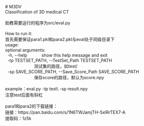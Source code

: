 <div># M3DV</div><div>Classification of 3D medical CT</div><div><br></div><div>助教需要运行的程序为src/eval.py</div><div><br></div><div>How to run it:</div><div>首先需要保证para1.pkl和para2.pkl与eval处于同级目录下</div><div>usage:</div><div>optional arguments:</div><div>&nbsp; -h, --help &nbsp; &nbsp; &nbsp; &nbsp; &nbsp; &nbsp;show this help message and exit</div><div>&nbsp; -tp TESTSET_PATH, --TestSet_Path TESTSET_PATH</div><div>&nbsp; &nbsp; &nbsp; &nbsp; &nbsp; &nbsp; &nbsp; &nbsp; &nbsp; &nbsp; &nbsp; &nbsp; 测试集的路径，如test/</div><div>&nbsp; -sp SAVE_SCORE_PATH, --Save_Score_Path SAVE_SCORE_PATH</div><div>&nbsp; &nbsp; &nbsp; &nbsp; &nbsp; &nbsp; &nbsp; &nbsp; &nbsp; &nbsp; &nbsp; &nbsp; 保存score的路径，默认为score.npy</div><div><br></div><div>example：eval.py -tp test\ -sp result.npy</div><div>注意test后面有斜杠</div><div><br></div><div>para1和para2的下载链接：</div><div><div>链接：https://pan.baidu.com/s/1N6TWJamjTH-5xlRrTEX7-A&nbsp;</div><div>提取码：1z5k</div></div>
